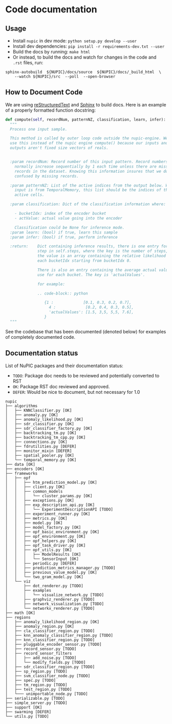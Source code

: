 # Code documentation

## Usage
* Install `nupic` in dev mode: `python setup.py develop --user`
* Install dev dependencies: `pip install -r requirements-dev.txt --user`
* Build the docs by running: `make html`
* Or instead, to build the docs and watch for changes in the code and `.rst` files, run:
```
sphinx-autobuild  ${NUPIC}/docs/source  ${NUPIC}/docs/_build_html  \
    --watch ${NUPIC}/src  --poll  --open-browser
```

## How to Document Code

We are using [reStructuredText](http://docutils.sourceforge.net/docs/user/rst/quickref.html) and [Sphinx](http://www.sphinx-doc.org/en/stable/) to build docs. Here is an example of a properly formatted function docstring:

```python
def compute(self, recordNum, patternNZ, classification, learn, infer):
  """
  Process one input sample.

  This method is called by outer loop code outside the nupic-engine. We
  use this instead of the nupic engine compute() because our inputs and
  outputs aren't fixed size vectors of reals.


  :param recordNum: Record number of this input pattern. Record numbers
    normally increase sequentially by 1 each time unless there are missing
    records in the dataset. Knowing this information insures that we don't get
    confused by missing records.

  :param patternNZ: List of the active indices from the output below. When the
    input is from TemporalMemory, this list should be the indices of the
    active cells.

  :param classification: Dict of the classification information where:

    - bucketIdx: index of the encoder bucket
    - actValue: actual value going into the encoder

    Classification could be None for inference mode.
  :param learn: (bool) if true, learn this sample
  :param infer: (bool) if true, perform inference

  :return:    Dict containing inference results, there is one entry for each
              step in self.steps, where the key is the number of steps, and
              the value is an array containing the relative likelihood for
              each bucketIdx starting from bucketIdx 0.

              There is also an entry containing the average actual value to
              use for each bucket. The key is 'actualValues'.

              for example:

              .. code-block:: python

                 {1 :             [0.1, 0.3, 0.2, 0.7],
                   4 :             [0.2, 0.4, 0.3, 0.5],
                   'actualValues': [1.5, 3,5, 5,5, 7.6],
                 }
  """

```

See the codebase that has been documented (denoted below) for examples of completely documented code.

## Documentation status
List of NuPIC packages and their documentation status:
* `TODO`: Package doc needs to be reviewed and potentially converted to RST
* `OK`: Package RST doc reviewed and approved.
* `DEFER`: Would be nice to document, but not necessary for 1.0

```
nupic
├── algorithms
│   ├── KNNClassifier.py [OK]
│   ├── anomaly.py [OK]
│   ├── anomaly_likelihood.py [OK]
│   ├── sdr_classifier.py [OK]
│   ├── sdr_classifier_factory.py [OK]
│   ├── backtracking_tm.py [OK]
│   ├── backtracking_tm_cpp.py [OK]
│   ├── connections.py [OK]
│   ├── fdrutilities.py [DEFER]
│   ├── monitor_mixin [DEFER]
│   ├── spatial_pooler.py [OK]
│   └── temporal_memory.py [OK]
├── data [OK]
├── encoders [OK]
├── frameworks
│   ├── opf
│   │   ├── htm_prediction_model.py [OK]
│   │   ├── client.py [OK]
│   │   ├── common_models
│   │   │   └── cluster_params.py [OK]
│   │   ├── exceptions.py [OK]
│   │   ├── exp_description_api.py [OK]
│   │   │   └── ExperimentDescriptionAPI [TODO]
│   │   ├── experiment_runner.py [OK]
│   │   ├── metrics.py [OK]
│   │   ├── model.py [OK]
│   │   ├── model_factory.py [OK]
│   │   ├── opf_basic_environment.py [OK]
│   │   ├── opf_environment.py [OK]
│   │   ├── opf_helpers.py [OK]
│   │   ├── opf_task_driver.py [OK]
│   │   ├── opf_utils.py [OK]
│   │   │   ├── ModelResults [OK]
│   │   │   └── SensorInput [OK]
│   │   ├── periodic.py [DEFER]
│   │   ├── prediction_metrics_manager.py [TODO]
│   │   ├── previous_value_model.py [OK]
│   │   └── two_gram_model.py [OK]
│   └── viz
│       ├── dot_renderer.py [TODO]
│       ├── examples
│       │   └── visualize_network.py [TODO]
│       ├── graphviz_renderer.py [TODO]
│       ├── network_visualization.py [TODO]
│       └── networkx_renderer.py [TODO]
├── math [OK]
├── regions
│   ├── anomaly_likelihood_region.py [OK]
│   ├── anomaly_region.py [OK]
│   ├── cla_classifier_region.py [TODO]
│   ├── knn_anomaly_classifier_region.py [TODO]
│   ├── knn_classifier_region.py [TODO]
│   ├── pluggable_encoder_sensor.py [TODO]
│   ├── record_sensor.py [TODO]
│   ├── record_sensor_filters
│   │   ├── add_noise.py [TODO]
│   │   └── modify_fields.py [TODO]
│   ├── sdr_classifier_region.py [TODO]
│   ├── sp_region.py [TODO]
│   ├── svm_classifier_node.py [TODO]
│   ├── spec.py [TODO]
│   ├── tm_region.py [TODO]
│   ├── test_region.py [TODO]
│   └─── unimportable_node.py [TODO]
├── serializable.py [TODO]
├── simple_server.py [TODO]
├── support [OK]
├── swarming [DEFER]
└── utils.py [TODO]

```
